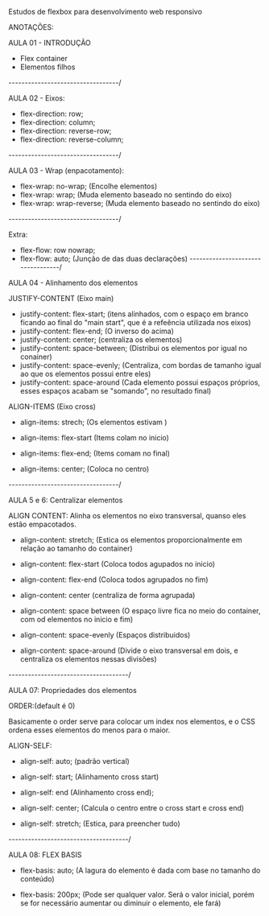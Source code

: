 Estudos de flexbox para desenvolvimento web responsivo

ANOTAÇÕES: 

AULA 01 - INTRODUÇÃO

- Flex container
- Elementos filhos

----------------------------------/

AULA 02 - Eixos: 

- flex-direction: row;
- flex-direction: column;
- flex-direction: reverse-row;
- flex-direction: reverse-column;

----------------------------------/

AULA 03 - Wrap (enpacotamento):

- flex-wrap: no-wrap; (Encolhe elementos)
- flex-wrap: wrap; (Muda elemento baseado no sentindo do eixo)
- flex-wrap: wrap-reverse; (Muda elemento baseado no sentindo do eixo)

----------------------------------/

Extra: 
- flex-flow: row nowrap;
- flex-flow: auto;
(Junção de das duas declarações) 
----------------------------------/

AULA 04 - Alinhamento dos elementos 

JUSTIFY-CONTENT (Eixo main)

- justify-content: flex-start; (itens alinhados, com o espaço em branco ficando ao final do "main start", que é a refeência utilizada nos eixos)
- justify-content: flex-end; (O inverso do acima)
- justify-content: center; (centraliza os elementos)
- justify-content: space-between; (Distribui os elementos por igual no conainer)
- justify-content: space-evenly; (Centraliza, com bordas de tamanho igual ao que os elementos possui entre eles)
- justify-content: space-around
(Cada elemento possui espaços próprios, esses espaços acabam se "somando", no resultado final)

ALIGN-ITEMS (Eixo cross)

- align-items: strech;
(Os elementos estivam )

- align-items: flex-start (Items colam no inicio)

- align-items: flex-end; (Items comam no final)

- align-items: center; (Coloca no centro)

----------------------------------/

AULA 5 e 6: Centralizar elementos

ALIGN CONTENT: Alinha os elementos no eixo transversal, quanso eles estão empacotados.

- align-content: stretch; (Estica os elementos proporcionalmente em relação ao tamanho do container)

- align-content: flex-start (Coloca todos agupados no inicio)

- align-content: flex-end (Coloca todos agrupados no fim)

- align-content: center (centraliza de forma agrupada)

- align-content: space between (O espaço livre fica no meio do container, com od elementos no inicio e fim)

- align-content: space-evenly (Espaços distribuidos)

- align-content: space-around (Divide o eixo transversal em dois, e centraliza os elementos nessas divisões)

-------------------------------------/

AULA 07: Propriedades dos elementos

ORDER:(default é 0)

Basicamente o order serve para colocar um index nos elementos, e o CSS ordena esses elementos do menos para o maior.

ALIGN-SELF: 

- align-self: auto; (padrão vertical)

- align-self: start; (Alinhamento cross start)

- align-self: end (Alinhamento cross end);

- align-self: center; (Calcula o centro entre o cross start e cross end)

- align-self: stretch; (Estica, para preencher tudo)

-------------------------------------/

AULA 08: FLEX BASIS

- flex-basis: auto; (A lagura do elemento é dada com base no tamanho do conteúdo)

- flex-basis: 200px; (Pode ser qualquer valor. Será o valor inicial, porém se for necessário aumentar ou diminuir o elemento, ele fará)